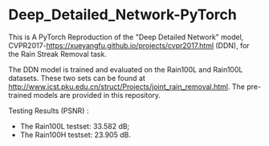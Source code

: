 # Deep_Detailed_Network-PyTorch
This is A PyTorch Reproduction of the "Deep Detailed Network" model, CVPR2017-https://xueyangfu.github.io/projects/cvpr2017.html (DDN), for the Rain Streak Removal task.

The DDN model is trained and evaluated on the Rain100L and Rain100L datasets. These two sets can be found at http://www.icst.pku.edu.cn/struct/Projects/joint_rain_removal.html. The pre-trained models are provided in this repository.

Testing Results (PSNR) :
 - The Rain100L testset: 33.582 dB;
 - The Rain100H testset: 23.905 dB.
